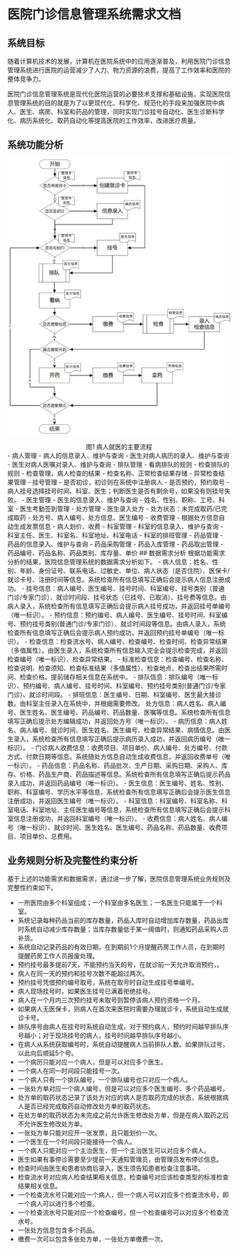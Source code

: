 # 医院门诊信息管理系统需求文档
## 系统目标
随着计算机技术的发展，计算机在医院系统中的应用逐渐普及，利用医院门诊信息管理系统进行医院的运营减少了人力、物力资源的浪费，提高了工作效率和医院的整体竞争力。

医院门诊信息管理系统是现代化医院运营的必要技术支撑和基础设施，实现医院信息管理系统的目的就是为了以更现代化、科学化、规范化的手段来加强医院中病人、医生、病房、科室和药品的管理，同时实现门诊挂号自动化、医生诊断科学化、病历系统化、取药自动化等提高医院的工作效率，改进医疗质量。

## 系统功能分析
![img](../doc_assets/PatientAccessFlow.png)
<center> 图1 病人就医的主要流程 </center>
- 病人管理
    - 病人的信息录入、维护与查询
    - 医生对病人病历的录入、维护与查询
    - 医生对病人医嘱对录入、维护与查询
- 排队管理
    - 看病排队的规则
    - 检查排队的规则
- 检查管理，病人检查的结果
    - 检查名称、正常检查结果存储
    - 异常检查结果管理
- 挂号管理
    - 是否初诊，初诊则在系统中注册病人
    - 是否预约，预约取号
    - 病人挂号选择挂号时间、科室、医生；判断医生是否有剩余号，如果没有则挂号失败。
- 医生管理
    - 医生的信息录入、维护与查询
    - 姓名、性别、职称、工号、科室
    - 医生考勤签到管理
- 处方管理
    - 医生录入处方
    - 处方状态：未完成取药/已完成取药
    - 处方号、病人编号、处方信息、医生编号
- 收费管理
    - 根据处方信息自动生成发票信息
    - 病人划价、收费
- 科室管理
    - 科室的信息录入、维护与查询
    - 科室主任、医生、科室名、科室地址、科室电话
    - 科室的排班管理
- 药品管理
    - 药品的信息录入、维护与查询
    - 药品采购管理
    - 药品入库管理
    - 药品取出管理
    - 药品编号、药品名称、药品类别、库存量、单价
## 数据需求分析
根据功能需求分析的结果，医院信息管理系统的数据需求分析如下。
- 病人信息：姓名、性别、年龄、身份证号、联系电话、过敏史、单位、病人状态（是否住院）、医保卡/就诊卡号、注册时间等信息。系统检查所有信息填写正确后会提示病人信息注册成功。
- 挂号信息：病人编号、医生编号、挂号时间、科室编号、挂号类别（普通门诊/专家门诊）、就诊时间段、挂号状态（已挂号、已取消）、挂号费等信息。由病人录入，系统检查所有信息填写正确后会提示病人挂号成功，并返回挂号单编号（唯一标识）。
- 预约信息：预约编号、病人编号、医生编号、挂号时间、科室编号、预约挂号类别(普通门诊/专家门诊）、就诊时间段等信息。由病人录入，系统检查所有信息填写正确后会提示病人预约成功，并返回预约挂号单编号（唯一标识）。
- 检查信息：检查流水号、病人编号、检查编号、检查时间、检查异常结果（多值属性）。由医生录入，系统检查所有信息输入完全会提示检查完成，并返回检查编号（唯一标识）、检查异常结果。
- 标准检查信息：检查编号、检查名称、检查说明、检查须知、检查标准结果（多值属性）、检查地点、检查出结果所需时间、检查价格。提前储存相关信息在系统中。
- 排队信息：排队编号（唯一标识）、预约编号、病人编号、挂号时间、科室编号、预约挂号类别(普通门诊/专家门诊）、就诊时间段。
- 排班信息：医生编号、日期、科室编号、医生最大接诊数。由科室主任录入在系统中，并根据需要修改。
处方信息：病人姓名、病人编号、医生姓名、医生编号、药品编号、药品数量、医嘱等信息。系统检查所有信息填写正确后提示处方编辑成功，并返回处方号（唯一标识）。
- 病历信息：病人姓名、病人编号、就诊时间、医生姓名、医生编号、检查异常结果、病情信息。由医生录入，系统检查所有信息填写正确后提示病历录入成功，并返回病历编号（唯一标识）。
- 门诊病人收费信息：收费项目、项目单价、病人编号、处方编号、付款方式、付款日期等信息。系统随处方信息自动生成收费信息，并返回收费单号（唯一标识）。
- 药品信息：药品名称、药品批次、生产日期、采购日期、采购人、库存、价格、药品生产商、药品描述等信息。系统检查所有信息填写正确后提示药品录入成功，并返回药品编号（唯一标识）。
- 医生信息：医生编号、姓名、性别、职称、科室编号、学历水平等信息，系统检查所有信息填写正确后会提示医生信息注册成功，并返回医生编号（唯一标识）。
- 科室信息：科室编号、科室名称、科室电话、科室地址、主任医生编号等信息，系统检查所有信息填写正确后会提示科室信息注册成功，并返回科室编号（唯一标识）。
- 收费信息：病人姓名、病人编号（唯一标识）、就诊时间、医生姓名、医生编号、药品名称、药品数量、收费项目、项目单价、总费用。

## 业务规则分析及完整性约束分析
基于上述的功能需求和数据需求，通过进一步了解，医院信息管理系统业务规则及完整性约束如下。
- 一所医院由多个科室组成；一个科室由多名医生；一名医生只能属于一个科室。
- 系统记录每种药品当前的库存数量，药品入库时自动增加库存数量，药品出库时系统自动减少库存数量；当库存数量低于某一阈值时，则通知药品采购人员补货。
- 系统自动记录药品的有效日期，在到期前1个月提醒药房工作人员，在到期时提醒药房工作人员报废处理。
- 预约挂号最多提前7天，不能预约当天的号，在就诊前一天允许取消预约，。
- 病人在同一天的预约和挂号次数不能超过两次。
- 预约挂号凭借预约编号取号，系统在取号时自动生成挂号单编号。
- 病人现场挂号时，如果医生挂号已满着拒绝挂号。
- 病人在一个月内三次预约挂号未取号则暂停该病人预约资格一个月。
- 如果病人无医保卡，则病人在首次来医院时需要办理就诊卡，系统自动生成就诊卡号。
- 排队序号由病人在挂号时系统自动生成，对于预约病人，预约时间越早排队序号越小；对于现场挂号的病人，挂号时间越早排队序号越小。
- 在病人从系统获取编号时，系统自动提醒病人当前排队人数。如果排队过号，以此向后顺延5个号。
- 一个病历只能对应一个病人，但是可以对应多个医生。
- 一个病人在同一时间段只能挂号一次。
- 一个病人只有一个排队编号，一个排队编号也只对应一个病人。
- 一张处方单对应一个病人编号，但是可以对应多个医生编号、多个药品编号。
- 处方单的取药状态记录了该处方对应的病人是否取药完成的状态，系统根据病人是否已经完成取药自动修改处方单的取药状态。
- 在处方单的取药状态为未完成之前允许医生修改处方单，但是在病人取药之后不允许医生修改处方单。
- 一张处方单只能对应开一张发票，且只能划价一次。
- 一个医生在一个时间段只能接待一个病人。
- 一个病人只能对应一个主治医生，但一个主治医生可以对应多个病人。
- 医生如果有事停诊需要至少提前一天通知管理员，由管理员发布停诊信息。
- 检查时间由医生和患者协商后录入，医生须告知患者检查注意事项。
- 检查流水号对应病人检查结果相关信息，检查编号对应该检查类型的标准检查结果相关信息。
- 一个检查流水号只能对应一个病人，但一个病人可以对应多个检查流水号，即一个病人可以进行多个检查。
- 一个检查流水号只能对应一个检查编号，但一个检查编号可以对应多个检查流水号。
- 一张处方信息包含多个药品。
- 缴费一次可以包含多张处方单，一张处方单缴费一次。
